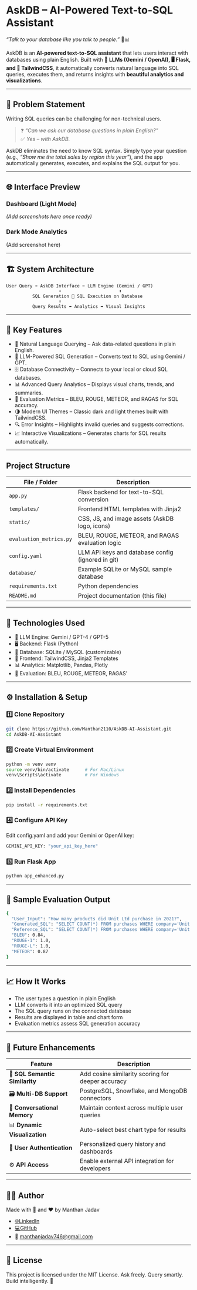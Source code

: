 # AskDB – AI-Powered Text-to-SQL Assistant  
*“Talk to your database like you talk to people.”* 💬📊  

AskDB is an **AI-powered text-to-SQL assistant** that lets users interact with databases using plain English. Built with 🧠 **LLMs (Gemini / OpenAI), 🖥️ Flask, and 🎨 TailwindCSS**, it automatically converts natural language into SQL queries, executes them, and returns insights with **beautiful analytics and visualizations**.

---

## 🧠 Problem Statement  
Writing SQL queries can be challenging for non-technical users.  
> ❓ *“Can we ask our database questions in plain English?”*  
> ✅ *Yes – with AskDB.*

AskDB eliminates the need to know SQL syntax. Simply type your question (e.g., *“Show me the total sales by region this year”*), and the app automatically generates, executes, and explains the SQL output for you.

---

## 🌐 Interface Preview  

### Dashboard (Light Mode)
*(Add screenshots here once ready)*

### Dark Mode Analytics
(Add screenshot here)

---

## 🏗️ System Architecture
```text
User Query ➡️ AskDB Interface ➡️ LLM Engine (Gemini / GPT)
                    ⬇️                      ⬆️
          SQL Generation 🔁 SQL Execution on Database
                    ⬇️
          Query Results ➡️ Analytics ➡️ Visual Insights
```

---

## 🚀 Key Features

- 💬 Natural Language Querying – Ask data-related questions in plain English.
- 🤖 LLM-Powered SQL Generation – Converts text to SQL using Gemini / GPT.
- 🗄️ Database Connectivity – Connects to your local or cloud SQL databases.
- 📊 Advanced Query Analytics – Displays visual charts, trends, and summaries.
- 🧠 Evaluation Metrics – BLEU, ROUGE, METEOR, and RAGAS for SQL accuracy.
- 🌗 Modern UI Themes – Classic dark and light themes built with TailwindCSS.
- 🔍 Error Insights – Highlights invalid queries and suggests corrections.
- 📈 Interactive Visualizations – Generates charts for SQL results automatically.

---

## Project Structure

| File / Folder           | Description                                       |
| ----------------------- | ------------------------------------------------- |
| `app.py`                | Flask backend for text-to-SQL conversion          |
| `templates/`            | Frontend HTML templates with Jinja2               |
| `static/`               | CSS, JS, and image assets (AskDB logo, icons)     |
| `evaluation_metrics.py` | BLEU, ROUGE, METEOR, and RAGAS evaluation logic   |
| `config.yaml`           | LLM API keys and database config (ignored in git) |
| `database/`             | Example SQLite or MySQL sample database           |
| `requirements.txt`      | Python dependencies                               |
| `README.md`             | Project documentation (this file)                 |

---

## 🔧 Technologies Used

- 🧠 LLM Engine: Gemini / GPT-4 / GPT-5
- 🖥️ Backend: Flask (Python)
- 💾 Database: SQLite / MySQL (customizable)
- 🎨 Frontend: TailwindCSS, Jinja2 Templates
- 📊 Analytics: Matplotlib, Pandas, Plotly
- 🧮 Evaluation: BLEU, ROUGE, METEOR, RAGAS'

---

## ⚙️ Installation & Setup

### 1️⃣ Clone Repository
```bash
git clone https://github.com/Manthan2110/AskDB-AI-Assistant.git
cd AskDB-AI-Assistant
```

### 2️⃣ Create Virtual Environment
```bash
python -m venv venv
source venv/bin/activate      # For Mac/Linux
venv\Scripts\activate         # For Windows
```

### 3️⃣ Install Dependencies
```bash
pip install -r requirements.txt
```

### 4️⃣ Configure API Key
Edit config.yaml and add your Gemini or OpenAI key:
```bash
GEMINI_API_KEY: "your_api_key_here"
```

### 5️⃣ Run Flask App
```bash
python app_enhanced.py
```

--- 

## 🧮 Sample Evaluation Output
```bash
{
  "User_Input": "How many products did Unit Ltd purchase in 2021?",
  "Generated_SQL": "SELECT COUNT(*) FROM purchases WHERE company='Unit Ltd' AND YEAR(date)=2021;",
  "Reference_SQL": "SELECT COUNT(*) FROM purchases WHERE company='Unit Ltd' AND YEAR(date)=2021;",
  "BLEU": 0.84,
  "ROUGE-1": 1.0,
  "ROUGE-L": 1.0,
  "METEOR": 0.87
}
```

---

## 📈 How It Works
- The user types a question in plain English
- LLM converts it into an optimized SQL query
- The SQL query runs on the connected database
- Results are displayed in table and chart form
- Evaluation metrics assess SQL generation accuracy

---

## 🎯 Future Enhancements

| Feature                        | Description                                       |
| ------------------------------ | ------------------------------------------------- |
| 🧠 **SQL Semantic Similarity** | Add cosine similarity scoring for deeper accuracy |
| 🗃️ **Multi-DB Support**       | PostgreSQL, Snowflake, and MongoDB connectors     |
| 💬 **Conversational Memory**   | Maintain context across multiple user queries     |
| 📊 **Dynamic Visualization**   | Auto-select best chart type for results           |
| 🧩 **User Authentication**     | Personalized query history and dashboards         |
| ⚙️ **API Access**              | Enable external API integration for developers    |

---

## 👨‍💻 Author
Made with 🧠 and ❤️ by Manthan Jadav
- [🌐LinkedIn](https://www.linkedin.com/in/manthanjadav/)
- [💻GitHub](https://github.com/Manthan2110)
- 📧 manthanjadav746@gmail.com

---

## 📜 License
This project is licensed under the MIT License.
Ask freely. Query smartly. Build intelligently. 🚀


